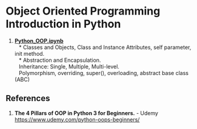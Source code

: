 # Object Oriented Programming Introduction in Python

1.  **[Python_OOP.ipynb](https://github.com/nkuhta/OOP-Python/blob/master/Python_OOP.ipynb)**  
&ensp;  *  Classes and Objects, Class and Instance Attributes, self parameter, init method.  
&ensp;  * Abstraction and Encapsulation.  
&ensp;  Inheritance:  Single, Multiple, Multi-level.  
&ensp;  Polymorphism, overriding, super(), overloading, abstract base class (ABC)  

##  References
1.  **The 4 Pillars of OOP in Python 3 for Beginners.** - Udemy   
	https://www.udemy.com/python-oops-beginners/
